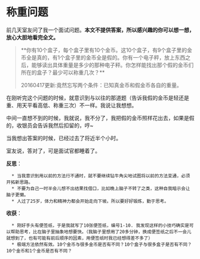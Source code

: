 # 称重问题


前几天室友问了我一个面试问题。**本文不提供答案，所以感兴趣的你可以想一想，放心大胆地看完全文。**



<blockquote>**你有10个盒子，每个盒子里有10个金币。这10个盒子，有9个盒子里的金币全是真的，有1个盒子里的金币全是假的。你有一个电子秤，放上东西之后，能够读出具体重量是多少的那种电子秤。你怎样能找出那个假的金币们所在的盒子？最少可以称重几次？**

20160417更新:竟然忘写两个条件：已知真金币和假金币各自的重量。</blockquote>



在刚听完这个问题的时候，就意识到与以往的那道题（告诉我假的金币是轻还是重、用天平看高低、称重三次）不一样。我说让我想想。

中间一直想不到的时候，我就说，我不分了，我把假的金币照样花出去，如果是假的，收银员会告诉我然后扣留的，哼~

当我想出答案的时候，已经过去了将近半个小时。

室友说，答对了，可是面试官都睡着了。

**反思**：




      * 当我意识到用以前的方法行不通时，就不要继续钻牛角尖地试图将以前的方法变通，必须开拓新思路。
      * 不要为自己一时半会儿想不出结果找借口，比如晚上脑子不转了之类，这种自我暗示会让脑子更懒。
      * 人过了25岁，体力和精神力都会开始走向下坡。所以要好好锻炼，勤于思考。


**收获**：




      * 刚好手头有便签纸，于是我就写了10张便签纸，编号1-10. 我发现这样的小技巧确实是可以帮助思考，比在脑子里抽象地想要快。（我脑子里想用了20多分钟，换成便签纸之后不一会儿就想到了，也有可能有前后顺序的因素，用便签纸时我已经想得差不多了）
      * 极端方法依然有效。10个金币与很多金币是否有不同？10个盒子与很多盒子是否有不同？10个金币和1个金币是否有不同？


